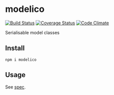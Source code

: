 # modelico

[![Build Status](https://travis-ci.org/javiercejudo/modelico.svg)](https://travis-ci.org/javiercejudo/modelico)
[![Coverage Status](https://coveralls.io/repos/javiercejudo/modelico/badge.svg?branch=master)](https://coveralls.io/r/javiercejudo/modelico?branch=master)
[![Code Climate](https://codeclimate.com/github/javiercejudo/modelico/badges/gpa.svg)](https://codeclimate.com/github/javiercejudo/modelico)

Serialisable model classes

## Install

    npm i modelico

## Usage

See [spec](test/index.js).
